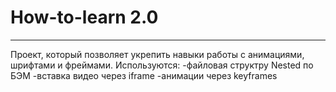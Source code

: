 # How-to-learn 2.0
------------------

Проект, который позволяет укрепить навыки работы с анимациями, шрифтами и фреймами. 
Используются: 
-файловая структру Nested по БЭМ 
-вставка видео через iframe 
-анимации через keyframes 
